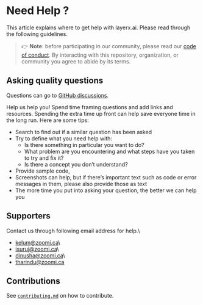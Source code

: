 # Need Help ?

This article explains where to get help with layerx.ai.
Please read through the following guidelines.

> 👉 **Note**: before participating in our community, please read our
> [code of conduct][coc].
> By interacting with this repository, organization, or community you agree to
> abide by its terms.

## Asking quality questions

Questions can go to [GitHub discussions][chat].

Help us help you!
Spend time framing questions and add links and resources.
Spending the extra time up front can help save everyone time in the long run.
Here are some tips:

*   Search to find out if a similar question has been asked
*   Try to define what you need help with:
    *   Is there something in particular you want to do?
    *   What problem are you encountering and what steps have you taken to try
        and fix it?
    *   Is there a concept you don’t understand?
*   Provide sample code, 
*   Screenshots can help, but if there’s important text such as code or error
    messages in them, please also provide those as text
*   The more time you put into asking your question, the better we can help you

## Supporters

Contact us through following email address for help.\
- kelum@zoomi.ca\
- isuruj@zoomi.ca\
- dinusha@zoomi.ca\
- tharindu@zoomi.ca


## Contributions

See [`contributing.md`][contributing] on how to contribute.

<!-- Definitions -->

[coc]: https://github.com/LayerX-AI/layerx-community/blob/main/CODE_OF_CONDUCT.md

[layerx.ai]: https://layerx.ai/

[chat]: https://github.com/LayerX-AI/layerx-community/discussions

[contributing]: CONTRIBUTING.md

